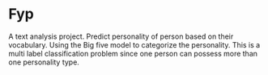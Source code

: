 # Fyp
A text analysis project.
Predict personality of person based on their vocabulary.
Using the Big five model to categorize the personality.
This is a multi label classification problem since one person can possess more than one personality type.

